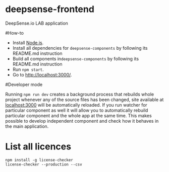 deepsense-frontend
==================

DeepSense.io LAB application

#How-to

 * Install [Node.js](http://nodejs.org/).
 * Install all dependencies for `deepsense-components` by following its README.md instruction
 * Build all components in`deepsense-components` by following its README.md instruction
 * Run `npm start`.
 * Go to [http://localhost:3000/](http://localhost:3000/).

#Developer mode

Running `npm run dev` creates a background process that rebuilds whole project whenever any of the source files has been changed, site available at [localhost:3000](http://localhost:3000/) will be automatically reloaded.
If you run watcher for particular component as well it will allow you to automatically rebuild particular component and the whole app at the same time.
This makes possible to develop independent component and check how it behaves in the main application.

# List all licences

```
npm install -g license-checker
license-checker --production --csv
```
